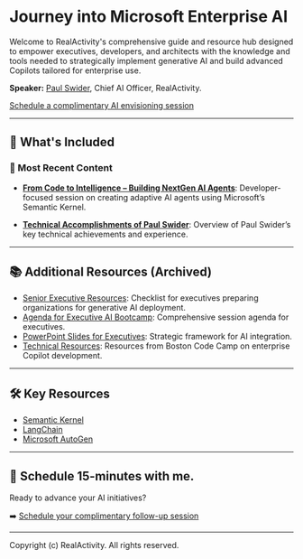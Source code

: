 # Journey into Microsoft Enterprise AI

Welcome to RealActivity's comprehensive guide and resource hub designed to empower executives, developers, and architects with the knowledge and tools needed to strategically implement generative AI and build advanced Copilots tailored for enterprise use.

**Speaker:** [Paul Swider](https://www.linkedin.com/in/pswider/), Chief AI Officer, RealActivity.

[Schedule a complimentary AI envisioning session](http://try.realactivity.ai)

---

## 📌 What's Included

### 📘 Most Recent Content

- [**From Code to Intelligence – Building NextGen AI Agents**](From%20Code%20to%20Intelligence%20–%20Building%20NextGen%20AI%20Agents.md): Developer-focused session on creating adaptive AI agents using Microsoft’s Semantic Kernel.

- [**Technical Accomplishments of Paul Swider**](Paul%20Swider%20-%20Technical%20Accomplishments.md): Overview of Paul Swider’s key technical achievements and experience.

---

## 📚 Additional Resources (Archived)

- [Senior Executive Resources](Senior%20Executive%20Resources.md): Checklist for executives preparing organizations for generative AI deployment.
- [Agenda for Executive AI Bootcamp](Agenda%20for%20Journey%20Into%20Generative%20AI%20Executive%20Bootcamp.md): Comprehensive session agenda for executives.
- [PowerPoint Slides for Executives](PowerPoint%20-%20The%20Executives%20Journey%20into%20Generative%20AI.md): Strategic framework for AI integration.
- [Technical Resources](TechnicalResources.md): Resources from Boston Code Camp on enterprise Copilot development.

---

## 🛠️ Key Resources
- [Semantic Kernel](https://learn.microsoft.com/en-us/semantic-kernel/overview/)
- [LangChain](https://www.langchain.com/)
- [Microsoft AutoGen](https://github.com/microsoft/autogen)

---

## 📅 Schedule 15-minutes with me.
Ready to advance your AI initiatives?

➡️ [Schedule your complimentary follow-up session](http://try.realactivity.ai)

---

Copyright (c) RealActivity. All rights reserved.
